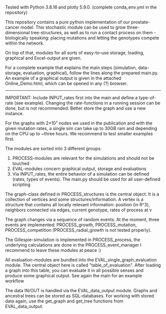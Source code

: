 Tested with Python 3.8.16 and plotly 5.9.0.
(complete conda_env.yml in the repository)

This repository contains a pure python implementation of our prostate-cancer model.
This stochastic module can be used to grow three-dimensional tree-structures, as well as to run a contact process on them - biologically speaking: placing mutations and letting the genotypes compete within the network.

On top of that, modules for all sorts of easy-to-use storage, loading, graphical and Excel-output are given.

For a complete example that explains the main steps (simulation, data-storage, evaluation, graphical), follow the lines along the prepared main.py.
An example of a graphical output is given in the attached Online_Demo.html, which can be opened in any (?) browser.


------------------------------------------------------------------------------------


IMPORTANT: Include INPUT_rates first into the main and define a type-of-rate (see example).
	   Changing the rate-functions in a running session can be done, but is not recommended.
	   Better store the graph and use a new instance.


For the graphs with 2*10⁷ nodes we used in the publication and with the given mutation rates,
a single sim can take up to 30GB ram and depending on the CPU up to ~three hours.
We recommend to test smaller examples first.


The modules are sorted into 3 different groups:

1) PROCESS-modules are relevant for the simulations and should not be touched
2) EVAL-modules concern graphical output, storage and evaluations
3) 	Via INPUT_rates, the entire behavior of a simulation can be defined (rates, types of events).
	The main.py should be used for all user-defined scripting

The graph-class defined in PROCESS_structures is the central object.
It is a collection of vertices and some structures/information.
A vertex is a structure that contains all locally relevant information:
    position (in R^3), neighbors connected via edges, current genotype, rates of process at v

The graph changes via a sequence of random events. At the moment, three events are implemented:
PROCESS_growth, PROCESS_mutation, PROCESS_competition (PROCESS_radial_growth is not tested properly).

The Gillespie-simulation is implemented in PROCESS_process, the underlying calculations are done in the PROCESS_event_manager
I recommend to leave these modules at peace :)

All evaluation-modules are bundled into the EVAL_single_graph_evaluation module.
The central object here is called "table_of_evaluation". After loading a graph into this table,
you can evaluate it in all possible senses and produce some graphical output. See again the main for an example workflow


The data IN/OUT is handled via the EVAL_data_output module. Graphs and ancestral trees can be stored
as SQL-databases. For working with stored data again, use the get_graph and get_tree functions from EVAL_data_output.


